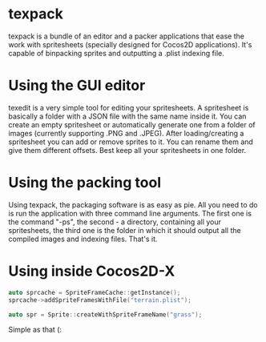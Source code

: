 # texpack

texpack is a bundle of an editor and a packer applications that ease the work with spritesheets (specially designed for Cocos2D applications). It's capable of binpacking sprites and outputting a .plist indexing file.

# Using the GUI editor

texedit is a very simple tool for editing your spritesheets. A spritesheet is basically a folder with a JSON file with the same name inside it. You can create an empty spritesheet or automatically generate one from a folder of images (currently supporting .PNG and .JPEG). After loading/creating a spritesheet you can add or remove sprites to it. You can rename them and give them different offsets. Best keep all your spritesheets in one folder.

# Using the packing tool

Using texpack, the packaging software is as easy as pie. All you need to do is run the application with three command line arguments. The first one is the command "-ps", the second - a directory, containing all your spritesheets, the third one is the folder in which it should output all the compiled images and indexing files. That's it.

# Using inside Cocos2D-X

```c++
auto sprcache = SpriteFrameCache::getInstance();
sprcache->addSpriteFramesWithFile("terrain.plist");

auto spr = Sprite::createWithSpriteFrameName("grass");
```

Simple as that (:
